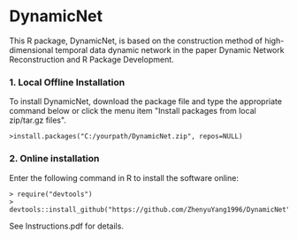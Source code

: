 # DynamicNet
This R package, DynamicNet, is based on the construction method of high-dimensional temporal data dynamic network in the paper Dynamic Network Reconstruction and R Package Development.

### 1. Local Offline Installation
To install DynamicNet, download the package file and type the appropriate command below or click the menu item "Install packages from local zip/tar.gz files".

    >install.packages("C:/yourpath/DynamicNet.zip", repos=NULL)  
    
### 2. Online installation
Enter the following command in R to install the software online:

    > require("devtools")
    > devtools::install_github("https://github.com/ZhenyuYang1996/DynamicNet")
    
See Instructions.pdf for details.
